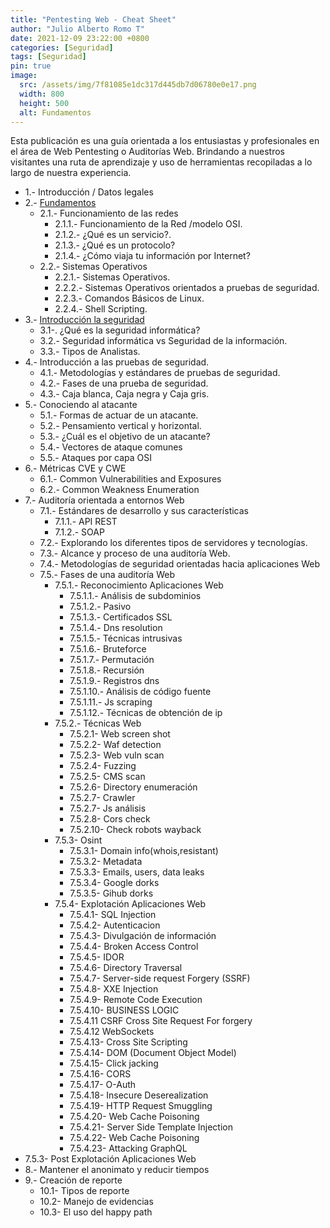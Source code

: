 ```yaml
---
title: "Pentesting Web - Cheat Sheet"
author: "Julio Alberto Romo T"
date: 2021-12-09 23:22:00 +0800
categories: [Seguridad]
tags: [Seguridad]
pin: true
image:
  src: /assets/img/7f81085e1dc317d445db7d06780e0e17.png
  width: 800
  height: 500
  alt: Fundamentos
---
```


Esta publicación es una guía orientada a los entusiastas y profesionales en el área de Web Pentesting o Auditorías Web.  Brindando a nuestros visitantes una ruta de aprendizaje y uso de herramientas recopiladas a lo largo de nuestra experiencia.

* 1.- Introducción / Datos legales
* 2.- [Fundamentos](/posts/WPT-Fundamentos/)
  * 2.1.- Funcionamiento de las redes
    * 2.1.1.- Funcionamiento de la Red /modelo OSI.
    * 2.1.2.- ¿Qué es un servicio?.
    * 2.1.3.- ¿Qué es un protocolo?
    * 2.1.4.- ¿Cómo viaja tu información por Internet?
  * 2.2.- Sistemas Operativos
    * 2.2.1.- Sistemas Operativos.
    * 2.2.2.- Sistemas Operativos orientados a pruebas de seguridad.
    * 2.2.3.- Comandos Básicos de Linux.
    * 2.2.4.- Shell Scripting.
* 3.- [Introducción la seguridad](/posts/WPT-Introduccion-la-seguridad/)
  * 3.1-. ¿Qué es la seguridad informática?
  * 3.2.- Seguridad informática vs Seguridad de la información.
  * 3.3.- Tipos de Analistas.
* 4.- Introducción a las pruebas de seguridad.
  * 4.1.- Metodologías y estándares de pruebas de seguridad.
  * 4.2.- Fases de una prueba de seguridad.
  * 4.3.- Caja blanca, Caja negra y Caja gris.
* 5.- Conociendo al atacante
  * 5.1.- Formas de actuar de un atacante.
  * 5.2.- Pensamiento vertical y horizontal.
  * 5.3.- ¿Cuál es el objetivo de un atacante?
  * 5.4.- Vectores de ataque comunes
  * 5.5.- Ataques por capa OSI
* 6.- Métricas CVE y CWE
  * 6.1.- Common Vulnerabilities and Exposures
  * 6.2.- Common Weakness Enumeration
* 7.- Auditoría orientada a entornos Web
  * 7.1.- Estándares de desarrollo y sus características
    * 7.1.1.- API REST
    * 7.1.2.- SOAP
  * 7.2.- Explorando los diferentes tipos de servidores y tecnologías.
  * 7.3.- Alcance y proceso de una auditoría Web.
  * 7.4.- Metodologías de seguridad orientadas hacia aplicaciones Web
  * 7.5.- Fases de una auditoría Web
    * 7.5.1.- Reconocimiento Aplicaciones Web
      * 7.5.1.1.- Análisis de subdominios
      * 7.5.1.2.- Pasivo
      * 7.5.1.3.- Certificados SSL
      * 7.5.1.4.- Dns resolution
      * 7.5.1.5.- Técnicas intrusivas
      * 7.5.1.6.- Bruteforce
      * 7.5.1.7.- Permutación
      * 7.5.1.8.- Recursión
      * 7.5.1.9.- Registros dns
      * 7.5.1.10.- Análisis de código fuente
      * 7.5.1.11.- Js scraping
      * 7.5.1.12.- Técnicas de obtención de ip
    * 7.5.2.- Técnicas Web
      * 7.5.2.1- Web screen shot
      * 7.5.2.2- Waf detection
      * 7.5.2.3- Web vuln scan
      * 7.5.2.4- Fuzzing
      * 7.5.2.5- CMS scan
      * 7.5.2.6- Directory enumeración
      * 7.5.2.7- Crawler
      * 7.5.2.7- Js análisis
      * 7.5.2.8- Cors check
      * 7.5.2.10- Check robots wayback
    * 7.5.3- Osint
      * 7.5.3.1- Domain info(whois,resistant)
      * 7.5.3.2- Metadata
      * 7.5.3.3- Emails, users, data leaks
      * 7.5.3.4- Google dorks
      * 7.5.3.5- Gihub dorks
    * 7.5.4- Explotación Aplicaciones Web
      * 7.5.4.1- SQL Injection
      * 7.5.4.2- Autenticacion
      * 7.5.4.3- Divulgación de información
      * 7.5.4.4- Broken Access Control
      * 7.5.4.5- IDOR
      * 7.5.4.6- Directory Traversal
      * 7.5.4.7- Server-side request Forgery (SSRF)
      * 7.5.4.8- XXE Injection
      * 7.5.4.9- Remote Code Execution
      * 7.5.4.10- BUSINESS LOGIC
      * 7.5.4.11 CSRF Cross Site Request For forgery
      * 7.5.4.12 WebSockets
      * 7.5.4.13- Cross Site Scripting
      * 7.5.4.14- DOM (Document Object Model)
      * 7.5.4.15- Click jacking
      * 7.5.4.16- CORS
      * 7.5.4.17- O-Auth
      * 7.5.4.18- Insecure Deserealization
      * 7.5.4.19- HTTP Request Smuggling
      * 7.5.4.20- Web Cache Poisoning
      * 7.5.4.21- Server Side Template Injection
      * 7.5.4.22- Web Cache Poisoning
      * 7.5.4.23- Attacking GraphQL
* 7.5.3- Post Explotación Aplicaciones Web
* 8.- Mantener el anonimato y reducir tiempos
* 9.- Creación de reporte
  * 10.1- Tipos de reporte
  * 10.2- Manejo de evidencias
  * 10.3- El uso del happy path
